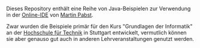 Dieses Repository enthält eine Reihe von Java-Beispielen zur Verwendung in der [Online-IDE](https://github.com/martin-pabst/Online-IDE) von [Martin Pabst](https://github.com/martin-pabst).

Zwar wurden die Beispiele primär für den Kurs "Grundlagen der Informatik" an der [Hochschule für Technik](https://www.hft-stuttgart.de/) in Stuttgart entwickelt, vermutlich können sie aber genauso gut auch in anderen Lehrveranstaltungen genutzt werden.
